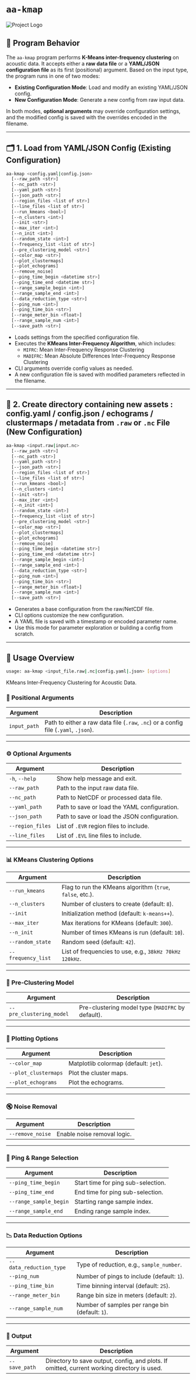 # `aa-kmap`

![Project Logo](assets/logo.png)

## 🔧 Program Behavior

The `aa-kmap` program performs **K-Means inter-frequency clustering** on acoustic data. It accepts either a **raw data file** or a **YAML/JSON configuration file** as its first (positional) argument. Based on the input type, the program runs in one of two modes:

- **Existing Configuration Mode**: Load and modify an existing YAML/JSON config.
- **New Configuration Mode**: Generate a new config from raw input data.

In both modes, **optional arguments** may override configuration settings, and the modified config is saved with the overrides encoded in the filename.

---

## 🗂️ 1. Load from YAML/JSON Config (Existing Configuration)

```bash
aa-kmap <config.yaml|config.json> 
  [--raw_path <str>] 
  [--nc_path <str>] 
  [--yaml_path <str>] 
  [--json_path <str>] 
  [--region_files <list of str>] 
  [--line_files <list of str>] 
  [--run_kmeans <bool>] 
  [--n_clusters <int>] 
  [--init <str>] 
  [--max_iter <int>] 
  [--n_init <int>] 
  [--random_state <int>] 
  [--frequency_list <list of str>] 
  [--pre_clustering_model <str>] 
  [--color_map <str>] 
  [--plot_clustermaps] 
  [--plot_echograms] 
  [--remove_noise] 
  [--ping_time_begin <datetime str>] 
  [--ping_time_end <datetime str>] 
  [--range_sample_begin <int>] 
  [--range_sample_end <int>] 
  [--data_reduction_type <str>] 
  [--ping_num <int>] 
  [--ping_time_bin <str>] 
  [--range_meter_bin <float>] 
  [--range_sample_num <int>] 
  [--save_path <str>]

```

- Loads settings from the specified configuration file.
- Executes the **KMeans Inter-Frequency Algorithm**, which includes:
  - `MIFRC`: Mean Inter-Frequency Response Clustering
  - `MADIFRC`: Mean Absolute Differences Inter-Frequency Response Clustering
- CLI arguments override config values as needed.
- A new configuration file is saved with modified parameters reflected in the filename.

---

## 📄 2. Create directory containing new assets : config.yaml / config.json / echograms / clustermaps / metadata from `.raw` or `.nc` File (New Configuration)

```bash
aa-kmap <input.raw|input.nc> 
  [--raw_path <str>] 
  [--nc_path <str>] 
  [--yaml_path <str>] 
  [--json_path <str>] 
  [--region_files <list of str>] 
  [--line_files <list of str>] 
  [--run_kmeans <bool>] 
  [--n_clusters <int>] 
  [--init <str>] 
  [--max_iter <int>] 
  [--n_init <int>] 
  [--random_state <int>] 
  [--frequency_list <list of str>] 
  [--pre_clustering_model <str>] 
  [--color_map <str>] 
  [--plot_clustermaps] 
  [--plot_echograms] 
  [--remove_noise] 
  [--ping_time_begin <datetime str>] 
  [--ping_time_end <datetime str>] 
  [--range_sample_begin <int>] 
  [--range_sample_end <int>] 
  [--data_reduction_type <str>] 
  [--ping_num <int>] 
  [--ping_time_bin <str>] 
  [--range_meter_bin <float>] 
  [--range_sample_num <int>] 
  [--save_path <str>]

```

- Generates a base configuration from the raw/NetCDF file.
- CLI options customize the new configuration.
- A YAML file is saved with a timestamp or encoded parameter name.
- Use this mode for parameter exploration or building a config from scratch.

---

## 📌 Usage Overview

```bash
usage: aa-kmap <input_file.raw|.nc|config.yaml|.json> [options]
```

KMeans Inter-Frequency Clustering for Acoustic Data.

### 🔣 Positional Arguments

| Argument     | Description                                                   |
|--------------|---------------------------------------------------------------|
| `input_path` | Path to either a raw data file (`.raw`, `.nc`) or a config file (`.yaml`, `.json`). |

---

### ⚙️ Optional Arguments

| Argument                     | Description |
|-----------------------------|-------------|
| `-h`, `--help`              | Show help message and exit. |
| `--raw_path`                | Path to the input raw data file. |
| `--nc_path`                 | Path to NetCDF or processed data file. |
| `--yaml_path`               | Path to save or load the YAML configuration. |
| `--json_path`               | Path to save or load the JSON configuration. |
| `--region_files`            | List of `.EVR` region files to include. |
| `--line_files`              | List of `.EVL` line files to include. |

---

### 📊 KMeans Clustering Options

| Argument              | Description |
|-----------------------|-------------|
| `--run_kmeans`        | Flag to run the KMeans algorithm (`true`, `false`, etc.). |
| `--n_clusters`        | Number of clusters to create (default: `8`). |
| `--init`              | Initialization method (default: `k-means++`). |
| `--max_iter`          | Max iterations for KMeans (default: `300`). |
| `--n_init`            | Number of times KMeans is run (default: `10`). |
| `--random_state`      | Random seed (default: `42`). |
| `--frequency_list`    | List of frequencies to use, e.g., `38kHz 70kHz 120kHz`. |

---

### 🧠 Pre-Clustering Model

| Argument                  | Description |
|---------------------------|-------------|
| `--pre_clustering_model` | Pre-clustering model type (`MADIFRC` by default). |

---

### 🎨 Plotting Options

| Argument              | Description |
|-----------------------|-------------|
| `--color_map`         | Matplotlib colormap (default: `jet`). |
| `--plot_clustermaps`  | Plot the cluster maps. |
| `--plot_echograms`    | Plot the echograms. |

---

### 🔇 Noise Removal

| Argument           | Description |
|--------------------|-------------|
| `--remove_noise`   | Enable noise removal logic. |

---

### 🧭 Ping & Range Selection

| Argument              | Description |
|-----------------------|-------------|
| `--ping_time_begin`   | Start time for ping sub-selection. |
| `--ping_time_end`     | End time for ping sub-selection. |
| `--range_sample_begin`| Starting range sample index. |
| `--range_sample_end`  | Ending range sample index. |

---

### 📉 Data Reduction Options

| Argument                 | Description |
|--------------------------|-------------|
| `--data_reduction_type`  | Type of reduction, e.g., `sample_number`. |
| `--ping_num`             | Number of pings to include (default: `1`). |
| `--ping_time_bin`        | Time binning interval (default: `2S`). |
| `--range_meter_bin`      | Range bin size in meters (default: `2`). |
| `--range_sample_num`     | Number of samples per range bin (default: `1`). |

---

### 💾 Output

| Argument        | Description |
|-----------------|-------------|
| `--save_path`   | Directory to save output, config, and plots. If omitted, current working directory is used. |
